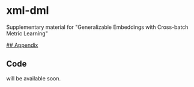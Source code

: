 # xml-dml
Supplementary material for "Generalizable Embeddings with Cross-batch Metric Learning"

[## Appendix](https://github.com/yetigurbuz/xml-dml/blob/main/appendix.pdf)

## Code
will be available soon.
